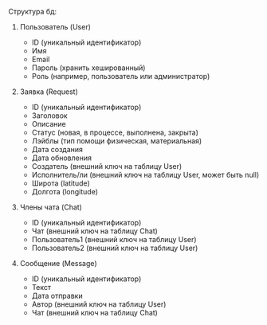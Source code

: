 Структура бд:
1) Пользователь (User)
    * ID (уникальный идентификатор)
    * Имя
    * Email
    * Пароль (хранить хешированный)
    * Роль (например, пользователь или администратор)

2) Заявка (Request)
    * ID (уникальный идентификатор)
    * Заголовок
    * Описание
    * Статус (новая, в процессе, выполнена, закрыта)
    * Лэйблы (тип помощи физическая, материальная)
    * Дата создания
    * Дата обновления
    * Создатель (внешний ключ на таблицу User)
    * Исполнитель/ли (внешний ключ на таблицу User, может быть null)
    * Широта (latitude)
    * Долгота (longitude)

4) Члены чата (Chat)
    * ID (уникальный идентификатор)
    * Чат (внешний ключ на таблицу Chat)
    * Пользователь1 (внешний ключ на таблицу User)
    * Пользователь2 (внешний ключ на таблицу User)

5) Сообщение (Message)
    * ID (уникальный идентификатор)
    * Текст
    * Дата отправки
    * Автор (внешний ключ на таблицу User)
    * Чат (внешний ключ на таблицу Chat)